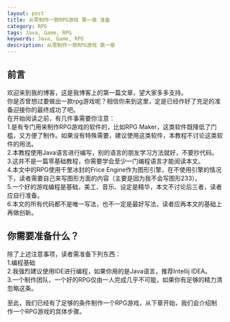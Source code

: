 ```yaml
---
layout: post
title: 从零制作一款RPG游戏 第一章 准备
category: RPG
tags: Java, Game, RPG
keywords: Java, Game, RPG
description: 从零制作一款RPG游戏 第一章
---
```


## 前言  
欢迎来到我的博客，这是我博客上的第一篇文章，望大家多多支持。  
你是否曾想过要做出一款rpg游戏呢？相信你来到这里，定是已经作好了充足的准备迎接你的最终成功了吧。  
在开始阅读之前，有几件事需要你注意：  
1.是有专门用来制作RPG游戏的软件的，比如RPG Maker，这类软件既降低了门槛，又方便了制作。如果没有特殊需要，建议使用这类软件，本教程不讨论这类软件的用法。  
2.本教程使用Java语言进行编写，别的语言的朋友学习方法就好，不要抄代码。  
3.这并不是一篇零基础教程，你需要学会至少一门编程语言才能阅读本文。  
4.本文中的RPG使用千里冰封的Frice Engine作为图形引擎，在不使用引擎的情况下，读者需要自己来写图形方面的内容（主要是因为我不会写图形233）。  
5.一个好的游戏编程是基础，美工、音乐、设定是精华，本文不讨论后三者，读者应自行准备。  
6.本文的所有代码都不是唯一写法，也不一定是最好写法，读者应再本文的基础上再做创新。  
## 你需要准备什么？  
除了上述注意事项，读者需准备下列东西：  
1.编程基础  
2.我强烈建议使用IDE进行编程，如果你用的是Java语言，推荐Intellij IDEA。  
3.一个制作团队，一个好的RPG仅由一人完成几乎不可能，如果你有足够的精力清忽略这条。  

至此，我们已经有了足够的条件制作一个RPG游戏，从下章开始，我们会介绍制作一个RPG游戏的具体步骤。  